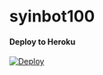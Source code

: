 # syinbot100

#### Deploy to Heroku
[![Deploy](https://www.herokucdn.com/deploy/button.svg)](https://heroku.com/deploy?template=https://github.com/Bayuxz/syinbot100)
